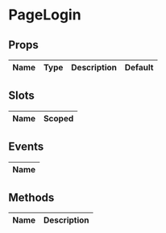 # PageLogin

> 

## Props

| Name       | Type          | Description     | Default                  |
|------------|---------------|-----------------|--------------------------|

## Slots

| Name       | Scoped        |
|------------|---------------|

## Events

| Name       |
|------------|

## Methods

| Name       | Description     |
|------------|-----------------|
